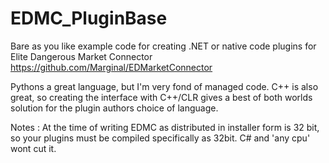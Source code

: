 # EDMC_PluginBase

Bare as you like example code for creating .NET or native code plugins for Elite Dangerous Market Connector
https://github.com/Marginal/EDMarketConnector

Pythons a great language, but I'm very fond of managed code. C++ is also great, so creating the interface with C++/CLR gives a best of both worlds solution for the plugin authors choice of language.

Notes :
At the time of writing EDMC as distributed in installer form is 32 bit, so your plugins must be compiled specifically as 32bit. C# and 'any cpu' wont cut it.
